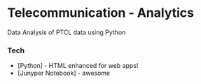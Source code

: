 # Telecommunication - Analytics


Data Analysis of PTCL data using Python


### Tech

* [Python] - HTML enhanced for web apps!
* [Junyper Notebook] - awesome

